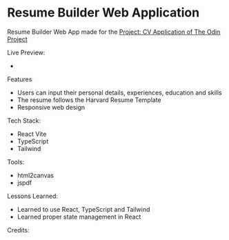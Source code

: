 # Resume Builder Web Application

Resume Builder Web App made for the [Project: CV Application of The Odin Project](https://www.theodinproject.com/lessons/node-path-react-new-cv-application)

Live Preview:

-

Features

- Users can input their personal details, experiences, education and skills
- The resume follows the Harvard Resume Template
- Responsive web design

Tech Stack:

- React Vite
- TypeScript
- Tailwind

Tools:

- html2canvas
- jspdf

Lessons Learned:

- Learned to use React, TypeScript and Tailwind
- Learned proper state management in React

Credits:
